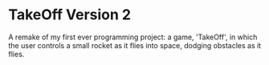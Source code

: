 # TakeOff Version 2
A remake of my first ever programming project: a game, 'TakeOff', in which
the user controls a small rocket as it flies into space, dodging obstacles
as it flies.